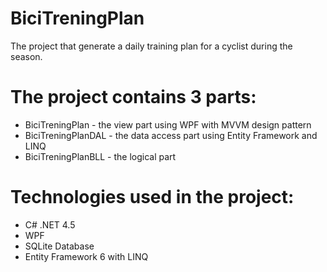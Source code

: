 # BiciTreningPlan

The project that generate a daily training plan for a cyclist during the season. 

# The project contains 3 parts:
- BiciTreningPlan - the view part using WPF with MVVM design pattern
- BiciTreningPlanDAL - the data access part using Entity Framework and LINQ 
- BiciTreningPlanBLL - the logical part

# Technologies used in the project:
- C# .NET 4.5
- WPF
- SQLite Database
- Entity Framework 6 with LINQ
